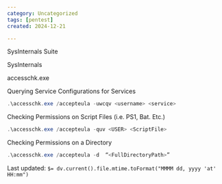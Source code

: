 ```yaml
---
category: Uncategorized
tags: [pentest]
created: 2024-12-21

---
```

SysInternals Suite

SysInternals

accesschk.exe

Querying Service Configurations for Services

~~~PowerShell
.\accesschk.exe /accepteula -uwcqv <username> <service>
~~~

Checking Permissions on Script Files (i.e. PS1, Bat. Etc.)

~~~PowerShell
.\accesschk.exe /accepteula -quv <USER> <ScriptFile>
~~~

Checking Permissions on a Directory

~~~PowerShell
.\accesschk.exe /accepteula -d  “<FullDirectoryPath>”
~~~


Last updated: `$= dv.current().file.mtime.toFormat("MMMM dd, yyyy 'at' HH:mm")`
